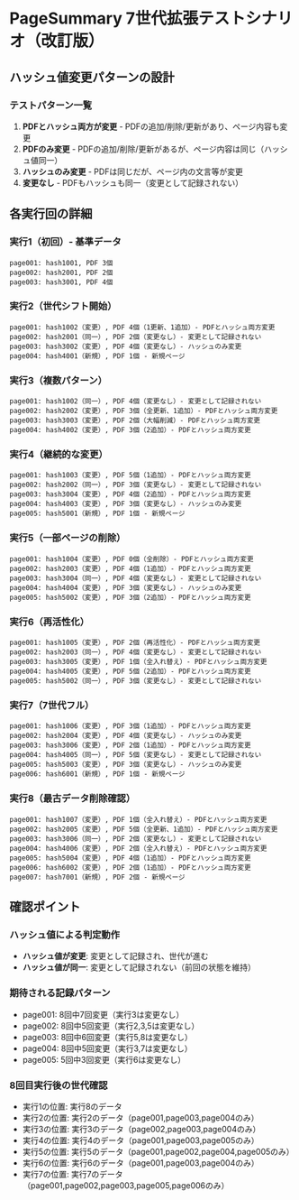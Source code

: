 # PageSummary 7世代拡張テストシナリオ（改訂版）

## ハッシュ値変更パターンの設計

### テストパターン一覧

1. **PDFとハッシュ両方が変更** - PDFの追加/削除/更新があり、ページ内容も変更
2. **PDFのみ変更** - PDFの追加/削除/更新があるが、ページ内容は同じ（ハッシュ値同一）
3. **ハッシュのみ変更** - PDFは同じだが、ページ内の文言等が変更
4. **変更なし** - PDFもハッシュも同一（変更として記録されない）

## 各実行回の詳細

### 実行1（初回）- 基準データ
```
page001: hash1001, PDF 3個
page002: hash2001, PDF 2個
page003: hash3001, PDF 4個
```

### 実行2（世代シフト開始）
```
page001: hash1002（変更）, PDF 4個（1更新、1追加）- PDFとハッシュ両方変更
page002: hash2001（同一）, PDF 2個（変更なし）- 変更として記録されない
page003: hash3002（変更）, PDF 4個（変更なし）- ハッシュのみ変更
page004: hash4001（新規）, PDF 1個 - 新規ページ
```

### 実行3（複数パターン）
```
page001: hash1002（同一）, PDF 4個（変更なし）- 変更として記録されない
page002: hash2002（変更）, PDF 3個（全更新、1追加）- PDFとハッシュ両方変更
page003: hash3003（変更）, PDF 2個（大幅削減）- PDFとハッシュ両方変更
page004: hash4002（変更）, PDF 3個（2追加）- PDFとハッシュ両方変更
```

### 実行4（継続的な変更）
```
page001: hash1003（変更）, PDF 5個（1追加）- PDFとハッシュ両方変更
page002: hash2002（同一）, PDF 3個（変更なし）- 変更として記録されない
page003: hash3004（変更）, PDF 4個（2追加）- PDFとハッシュ両方変更
page004: hash4003（変更）, PDF 3個（変更なし）- ハッシュのみ変更
page005: hash5001（新規）, PDF 1個 - 新規ページ
```

### 実行5（一部ページの削除）
```
page001: hash1004（変更）, PDF 0個（全削除）- PDFとハッシュ両方変更
page002: hash2003（変更）, PDF 4個（1追加）- PDFとハッシュ両方変更
page003: hash3004（同一）, PDF 4個（変更なし）- 変更として記録されない
page004: hash4004（変更）, PDF 3個（変更なし）- ハッシュのみ変更
page005: hash5002（変更）, PDF 3個（2追加）- PDFとハッシュ両方変更
```

### 実行6（再活性化）
```
page001: hash1005（変更）, PDF 2個（再活性化）- PDFとハッシュ両方変更
page002: hash2003（同一）, PDF 4個（変更なし）- 変更として記録されない
page003: hash3005（変更）, PDF 1個（全入れ替え）- PDFとハッシュ両方変更
page004: hash4005（変更）, PDF 5個（2追加）- PDFとハッシュ両方変更
page005: hash5002（同一）, PDF 3個（変更なし）- 変更として記録されない
```

### 実行7（7世代フル）
```
page001: hash1006（変更）, PDF 3個（1追加）- PDFとハッシュ両方変更
page002: hash2004（変更）, PDF 4個（変更なし）- ハッシュのみ変更
page003: hash3006（変更）, PDF 2個（1追加）- PDFとハッシュ両方変更
page004: hash4005（同一）, PDF 5個（変更なし）- 変更として記録されない
page005: hash5003（変更）, PDF 3個（変更なし）- ハッシュのみ変更
page006: hash6001（新規）, PDF 1個 - 新規ページ
```

### 実行8（最古データ削除確認）
```
page001: hash1007（変更）, PDF 1個（全入れ替え）- PDFとハッシュ両方変更
page002: hash2005（変更）, PDF 5個（全更新、1追加）- PDFとハッシュ両方変更
page003: hash3006（同一）, PDF 2個（変更なし）- 変更として記録されない
page004: hash4006（変更）, PDF 2個（全入れ替え）- PDFとハッシュ両方変更
page005: hash5004（変更）, PDF 4個（1追加）- PDFとハッシュ両方変更
page006: hash6002（変更）, PDF 2個（1追加）- PDFとハッシュ両方変更
page007: hash7001（新規）, PDF 2個 - 新規ページ
```

## 確認ポイント

### ハッシュ値による判定動作
- **ハッシュ値が変更**: 変更として記録され、世代が進む
- **ハッシュ値が同一**: 変更として記録されない（前回の状態を維持）

### 期待される記録パターン
- page001: 8回中7回変更（実行3は変更なし）
- page002: 8回中5回変更（実行2,3,5は変更なし）
- page003: 8回中6回変更（実行5,8は変更なし）
- page004: 8回中5回変更（実行3,7は変更なし）
- page005: 5回中3回変更（実行6は変更なし）

### 8回目実行後の世代確認
- 実行1の位置: 実行8のデータ
- 実行2の位置: 実行2のデータ（page001,page003,page004のみ）
- 実行3の位置: 実行3のデータ（page002,page003,page004のみ）
- 実行4の位置: 実行4のデータ（page001,page003,page005のみ）
- 実行5の位置: 実行5のデータ（page001,page002,page004,page005のみ）
- 実行6の位置: 実行6のデータ（page001,page003,page004のみ）
- 実行7の位置: 実行7のデータ（page001,page002,page003,page005,page006のみ）